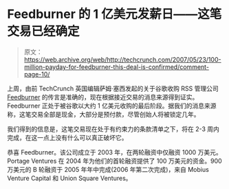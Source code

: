 # Feedburner 的 1 亿美元发薪日——这笔交易已经确定

> 原文：<https://web.archive.org/web/http://techcrunch.com/2007/05/23/100-million-payday-for-feedburner-this-deal-is-confirmed/comment-page-10/>

上周，由前 TechCrunch 英国编辑萨姆·塞西发起的关于谷歌收购 RSS 管理公司 [Feedburner](https://web.archive.org/web/20100902041534/http://www.feedburner.com/) 的传言是准确的，现在根据接近交易的消息来源得到证实。Feedburner 正处于被谷歌以大约 1 亿美元收购的最后阶段。据我们的消息来源称，这笔交易全部是现金，大部分是预付款，尽管创始人将被锁定几年。

我们得到的信息是，这笔交易现在处于有约束力的条款清单之下，将在 2-3 周内完成，在这一点上没有什么可以真正破坏它。

恭喜 Feedburner。该公司成立于 2003 年，在两轮融资中仅融资 1000 万美元。Portage Ventures 在 2004 年为他们的首轮融资提供了 100 万美元的资金。900 万美元的 B 轮融资于 2005 年年中完成(2006 年第二次完成)，来自 Mobius Venture Capital 和 Union Square Ventures。
